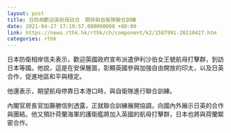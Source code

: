 ```yaml
---
layout: post
title: 日防相歡迎英航母訪日　期待與自衛隊聯合訓練
date: 2021-04-27 17:19:57.000000000 +08:00
link: https://news.rthk.hk/rthk/ch/component/k2/1587991-20210427.htm
categories: rthk
---
```


日本防衛相岸信夫表示，歡迎英國政府宣布派遣伊利沙伯女王號航母打擊群，到訪日本等國。他說，這是在安保層面，彰顯英國參與加強自由開放的印太，以及日英合作，促進地區和平與穩定。

他還表示，期望航母停靠日本港口時，與自衛隊進行聯合訓練。

內閣官房長官加藤勝信則透露，正就聯合訓練展開協調，向國內外展示日英的合作與團結。他又預計荷蘭海軍的護衛艦將加入英國的航母打擊群，日本也將與荷蘭緊密合作。
